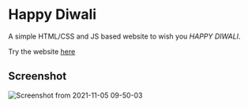 # Happy Diwali

A simple HTML/CSS and JS based website to wish you *HAPPY DIWALI*.

Try the website [here](https://diwali-css.netlify.app/)

## Screenshot
![Screenshot from 2021-11-05 09-50-03](https://user-images.githubusercontent.com/46455250/140457714-1da84fde-74e7-4401-bfc1-0e19d68e2f56.png)
